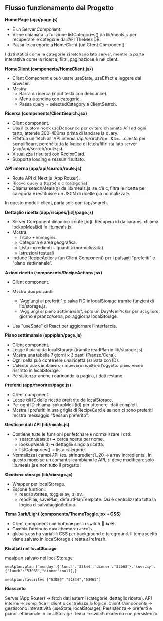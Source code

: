 ## Flusso funzionamento del Progetto

**Home Page (app/page.js)**

- È un Server Component.
- Viene chiamata la funzione listCategories() da lib/meals.js per recuperare le categorie dall’API TheMealDB.
- Passa le categorie a HomeClient (un Client Component).

I dati statici come le categorie si fetchano lato server, mentre la parte interattiva come la ricerca, filtri, paginazione è nel client.

**HomeClient (components/HomeClient.jsx)**

- Client Component e può usare useState, useEffect e leggere dal browser.
- Mostra:
  - Barra di ricerca (input testo con debounce).
  - Menu a tendina con categorie.
  - Passa query + selectedCategory a ClientSearch.

**Ricerca (components/ClientSearch.jsx)**

- Client component.
- Usa il custom hook useDebounce per evitare chiamate API ad ogni tasto, attende 300–400ms prima di lanciare la query.
- Effettua un fetch all' API interna /api/search?q=...&c=....questo per semplificare, perché tutta la logica di fetch/filtri sta lato server (app/api/search/route.js).
- Visualizza i risultati con RecipeCard.
- Supporta loading e nessun risultato.

**API interna (app/api/search/route.js)**

- Route API di Next.js (App Router).
- Riceve query q (testo) e c (categoria).
- Chiama searchMeals(q) da lib/meals.js, se c’è c, filtra le ricette per categoria e restituisce un JSON di ricette già normalizzate.

In questo modo il client, parla solo con /api/search.

**Dettaglio ricetta (app/recipes/[id]/page.js)**

- Server Component dinamico (route [id]).
  Recupera id da params, chiama lookupMeal(id) in lib/meals.js.
- Mostra:
  - Titolo + immagine.
  - Categoria e area geografica.
  - Lista ingredienti + quantità (normalizzata).
  - Istruzioni testuali.
- Include RecipeActions (un Client Component) per i pulsanti “preferiti” e “piano settimanale”.

**Azioni ricetta (components/RecipeActions.jsx)**

- Client component.

- Mostra due pulsanti:
  - "Aggiungi ai preferiti" e salva l’ID in localStorage tramite funzioni di lib/storage.js.
  - "Aggiungi al piano settimanale", apre un DayMealPicker per scegliere giorno e pranzo/cena, poi aggiorna localStorage.
- Usa "useState" di React per aggiornare l’interfaccia.

**Piano settimanale (app/plan/page.js)**

- Client component.
- Legge il piano da localStorage (tramite readPlan in lib/storage.js).
- Mostra una tabella 7 giorni × 2 pasti (Pranzo/Cena).
- Ogni cella può contenere una ricetta (salvata con ID).
- L’utente può cambiare o rimuovere ricette e l’oggetto piano viene riscritto in localStorage.
- Persistenza: anche ricaricando la pagina, i dati restano.

**Preferiti (app/favorites/page.js)**

- Client component.
- Legge gli ID delle ricette preferite da localStorage.
- Per ogni ID chiama lookupMeal(id) per ottenere i dati completi.
- Mostra i preferiti in una griglia di RecipeCard e se non ci sono preferiti mostra messaggio “Nessun preferito”.

**Gestione dati API (lib/meals.js)**

- Contiene tutte le funzioni per fetchare e normalizzare i dati:
  - searchMeals(q) ➜ cerca ricette per nome.
  - lookupMeal(id) ➜ dettaglio singola ricetta.
  - listCategories() ➜ lista categorie.
- Normalizza i campi API (es. strIngredient1..20 → array ingredients).
  In questo modo se un domani si cambiano le API, si deve modificare solo lib/meals.js e non tutto il progetto.

**Gestione storage (lib/storage.js)**

- Wrapper per localStorage.
- Espone funzioni:
  - readFavorites, toggleFav, isFav.
  - readPlan, savePlan, defaultPlanTemplate.
    Qui è centralizzata tutta la logica di salvataggio/lettura.

**Tema Dark/Light (components/ThemeToggle.jsx + CSS)**

- Client component con bottone per lo switch 🌙 ⇆ ☀️.
- Cambia l’attributo data-theme su `<html>`.
- globals.css ha variabili CSS per background e foreground.
  Il tema scelto viene salvato in localStorage e resta al refresh.

**Risultati nel localStorage**

mealplan salvato nel localStorage:

`mealplan:plan {"monday":{"lunch":"52844","dinner":"53065"},"tuesday":{"lunch":"53086","dinner":null},}`

`mealplan:favorites ["53086","52844","53065"]`

**Riassunto**

Server (App Router) → fetch dati esterni (categorie, dettaglio ricette).
API interna → semplifica il client e centralizza la logica.
Client Components → gestiscono interattività (useState, localStorage).
Persistenza → preferiti e piano settimanale in localStorage.
Tema → switch moderno con persistenza.

